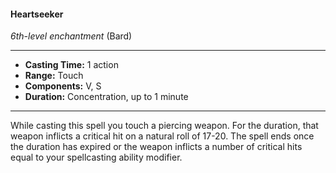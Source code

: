 #### Heartseeker
*6th-level enchantment* (Bard)
___
- **Casting Time:** 1 action
- **Range:** Touch
- **Components:** V, S
- **Duration:** Concentration, up to 1 minute
---
While casting this spell you touch a piercing
weapon. For the duration, that weapon inflicts a
critical hit on a natural roll of 17-20. The spell ends
once the duration has expired or the weapon inflicts
a number of critical hits equal to your spellcasting
ability modifier.
